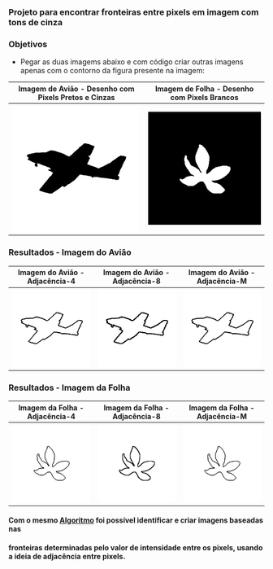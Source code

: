 ### Projeto para encontrar fronteiras entre pixels em imagem com tons de cinza
### Objetivos
 - Pegar as duas imagems abaixo e com código criar outras imagens apenas com o contorno da figura presente na imagem:

| Imagem de Avião - Desenho com Pixels Pretos e Cinzas   | Imagem de Folha - Desenho com Pixels Brancos                |
| ------------------------------------------------------ | ----------------------------------------------------------- |
| ![Imagem 1](https://github.com/jardessonrb/UFPI-PDI/blob/main/atividade01/projetoatv01/src/imagens/aviao.png) | ![Imagem 2](https://github.com/jardessonrb/UFPI-PDI/blob/main/atividade01/projetoatv01/src/imagens/folha.png) |

### Resultados - Imagem do Avião
| Imagem do Avião - Adjacência-4   |  Imagem do Avião - Adjacência-8                |  Imagem do Avião - Adjacência-M                | 
| -------------------------------- | ---------------------------------------------- | ---------------------------------------------- |
| ![Imagem 1](https://github.com/jardessonrb/UFPI-PDI/blob/main/atividade01/projetoatv01/src/imagens/q1/aviao_adjacencia_4.png) | ![Imagem 2](https://github.com/jardessonrb/UFPI-PDI/blob/main/atividade01/projetoatv01/src/imagens/q1/aviao_adjacencia_8.png) | ![Imagem 3](https://github.com/jardessonrb/UFPI-PDI/blob/main/atividade01/projetoatv01/src/imagens/q1/aviao_adjacencia_m.png) |


### Resultados - Imagem da Folha
| Imagem da Folha - Adjacência-4   |  Imagem da Folha - Adjacência-8                |  Imagem da Folha - Adjacência-M                | 
| -------------------------------- | ---------------------------------------------- | ---------------------------------------------- |
| ![Imagem 1](https://github.com/jardessonrb/UFPI-PDI/blob/main/atividade01/projetoatv01/src/imagens/q1/folha_adjacencia_4.png) | ![Imagem 2](https://github.com/jardessonrb/UFPI-PDI/blob/main/atividade01/projetoatv01/src/imagens/q1/folha_adjacencia_8.png) | ![Imagem 3](https://github.com/jardessonrb/UFPI-PDI/blob/main/atividade01/projetoatv01/src/imagens/q1/folha_adjacencia_m.png) |

#### Com o mesmo [Algoritmo](https://github.com/jardessonrb/UFPI-PDI/tree/main/atividade01/projetoatv01/src) foi possível identificar e criar imagens baseadas nas
#### fronteiras determinadas pelo valor de intensidade entre os pixels, usando a ideia de adjacência entre pixels.
